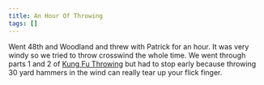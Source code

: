 ```yaml
---
title: An Hour Of Throwing
tags: []
---
```


Went 48th and Woodland and threw with Patrick for an hour. It was very windy so we tried to throw crosswind the whole time. We went through parts 1 and 2 of [Kung Fu Throwing](http://winthefields.blogspot.com/2011/07/kung-fu-throwing.html) but had to stop early because throwing 30 yard hammers in the wind can really tear up your flick finger. 
